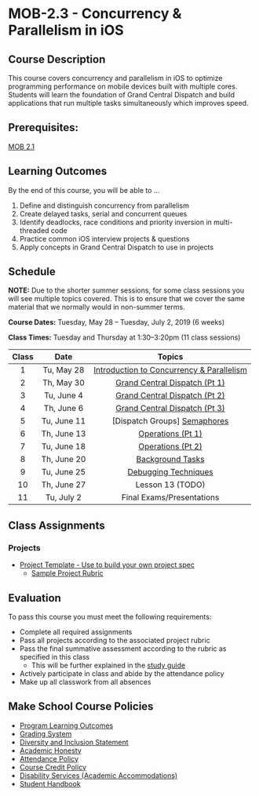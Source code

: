 # MOB-2.3 - Concurrency & Parallelism in iOS

## Course Description
This course covers concurrency and parallelism in iOS to optimize programming performance on mobile devices built with multiple cores. Students will learn the foundation of Grand Central Dispatch and build applications that run multiple tasks simultaneously which improves speed.

## Prerequisites:  

[MOB 2.1](https://github.com/Make-School-Courses/MOB-2.1-Local-Persistence-in-iOS)


## Learning Outcomes

By the end of this course, you will be able to ...

1. Define and distinguish concurrency from parallelism
1. Create delayed tasks, serial and concurrent queues
1. Identify deadlocks, race conditions and priority inversion in multi-threaded code
1. Practice common iOS interview projects & questions
1. Apply concepts in Grand Central Dispatch to use in projects

## Schedule

**NOTE:** Due to the shorter summer sessions, for some class sessions you will see multiple topics covered. This is to ensure that we cover the same material that we normally would in non-summer terms.

**Course Dates:** Tuesday, May 28 – Tuesday, July 2, 2019 (6 weeks)

**Class Times:** Tuesday and Thursday at 1:30–3:20pm (11 class sessions)

| Class |          Date          |                 Topics                  |
|:-----:|:----------------------:|:---------------------------------------:|
|  1 |  Tu, May 28                        | [Introduction to Concurrency & Parallelism] |
|  2 |  Th, May 30                       | [Grand Central Dispatch (Pt 1)] |
|  3 |  Tu, June 4                        | [Grand Central Dispatch (Pt 2)]  |
|  4 |  Th, June 6                      | [Grand Central Dispatch (Pt 3)]  |
|  5 |  Tu, June 11                       | [Dispatch Groups] [Semaphores] |
|  6 |  Th, June 13                      | [Operations (Pt 1)] |
|  7 |  Tu, June 18                      | [Operations (Pt 2)] |
|  8 |  Th, June 20                      | [Background Tasks] |
|  9 |  Tu, June 25                       | [Debugging Techniques] |
| 10 |  Th, June 27                        | Lesson 13 (TODO) |
| 11 |  Tu, July 2                       | Final Exams/Presentations |  

[Introduction to Concurrency & Parallelism]: Lessons/01-Intro-Concurrency-&-Parallelism/Lesson1.md
[Grand Central Dispatch (Pt 1)]: Lessons/02-Grand-Central_Dispatch-Pt1/Lesson2.md
[Grand Central Dispatch (Pt 2)]: Lessons/03-Grand-Central_Dispatch-Pt2/Lesson3.md
[Grand Central Dispatch (Pt 3)]: Lessons/xxx/Lesson4.md
[Semaphores]: Lessons/xxx/LessonX.md
[Operations (Pt 1)]: Lessons/xxx/LessonX.md
[Operations (Pt 2)]: Lessons/xxx/LessonX.md
[Background Tasks]: Lessons/xxx/LessonX.md
[Debugging Techniques]: Lessons/xxx/LessonX.md
[xxxx]: Lessons/xxx/LessonX.md
[xxxx]: Lessons/xxx/LessonX.md
[xxxx]: Lessons/xxx/LessonX.md


## Class Assignments

### Projects

- [Project Template - Use to build your own project spec](https://docs.google.com/document/d/1j4ualsYjrd-7ePdyP3KU03xrpg41k1AoSU0YKkx9_I8/edit?usp=sharing)
    -   [Sample Project Rubric](Sample_Rubric.md)

## Evaluation

To pass this course you must meet the following requirements:

- Complete all required assignments
- Pass all projects according to the associated project rubric
- Pass the final summative assessment according to the rubric as specified in this class
    - This will be further explained in the [study guide](ADD_STUDY_GUIDE_LNK)
- Actively participate in class and abide by the attendance policy
- Make up all classwork from all absences

## Make School Course Policies

- [Program Learning Outcomes](https://make.sc/program-learning-outcomes)
- [Grading System](https://make.sc/grading-system)
- [Diversity and Inclusion Statement](https://make.sc/diversity-and-inclusion-statement)
- [Academic Honesty](https://make.sc/academic-honesty-policy)
- [Attendance Policy](https://make.sc/attendance-policy)
- [Course Credit Policy](https://make.sc/course-credit-policy)
- [Disability Services (Academic Accommodations)](https://make.sc/disability-services)
- [Student Handbook](https://make.sc/student-handbook)
